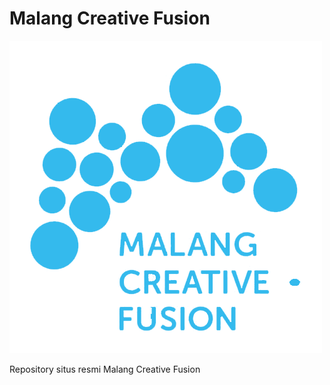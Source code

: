 # Malang Creative Fusion
![Malang Creative Fusion Logo](https://raw.githubusercontent.com/Stasion/mcf-website/master/assets/images/mcf-logo-trans-blue.png)

Repository situs resmi Malang Creative Fusion
